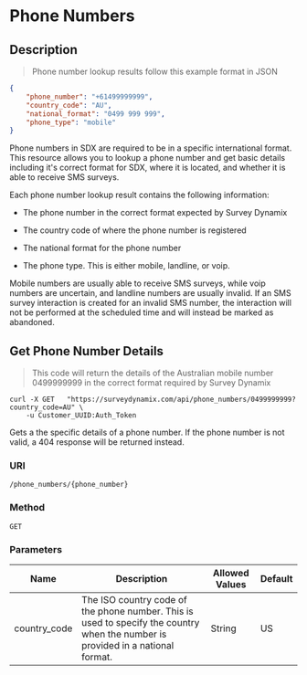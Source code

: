 # Phone Numbers

## Description

> Phone number lookup results follow this example format in JSON

```json
{
    "phone_number": "+61499999999",
    "country_code": "AU",
    "national_format": "0499 999 999",
    "phone_type": "mobile"
}
```

Phone numbers in SDX are required to be in a specific international format. This resource allows you to lookup a phone number and get basic details including it's correct format for SDX, where it is located, and whether it is able to receive SMS surveys.

Each phone number lookup result contains the following information:

* The phone number in the correct format expected by Survey Dynamix

* The country code of where the phone number is registered

* The national format for the phone number

* The phone type. This is either mobile, landline, or voip.


<aside class="notice"> Mobile numbers are usually able to receive SMS surveys, while voip numbers are uncertain, and landline numbers are usually invalid. If an SMS survey interaction is created for an invalid SMS number, the interaction will not be performed at the scheduled time and will instead be marked as abandoned. </aside>


## Get Phone Number Details

> This code will return the details of the Australian mobile number 0499999999 in the correct format required by Survey Dynamix

```shell
curl -X GET   "https://surveydynamix.com/api/phone_numbers/0499999999?country_code=AU" \
    -u Customer_UUID:Auth_Token
```

Gets a the specific details of a phone number. If the phone number is not valid, a 404 response will be returned instead.

### URI
`/phone_numbers/{phone_number}`

### Method
`GET`

### Parameters

| Name 	| Description 	| Allowed Values 	| Default 	|
|-------------------	|------------------------------------------------------------------------	|------------------------------	|---------	|
| country_code 	| The ISO country code of the phone number.  This is used to specify the country when the number is provided in a national format.	| String  	| US 	|